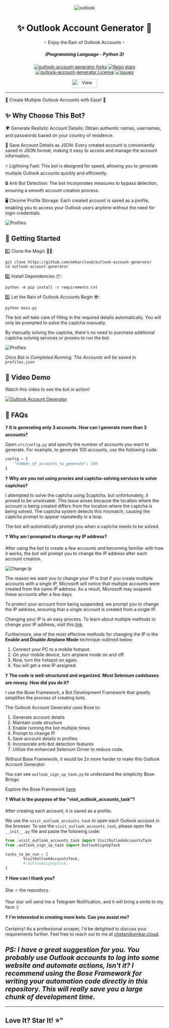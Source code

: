 <p align="center"><img src="images/outlook.png" alt="outlook"></p>
<div align="center" style="margin-top: 0;">
   <h1>✨ Outlook Account Generator 🤖</h1>
   <p>💦 Enjoy the Rain of Outlook Accounts 💦</p>
</div>
<em><h5 align="center">(Programming Language - Python 3)</h5></em>
<p align="center">
<a href="#"><img alt="outlook-account-generator forks" src="https://img.shields.io/github/forks/omkarcloud/outlook-account-generator?style=for-the-badge"></a>
<a href="#"><img alt="Repo stars" src="https://img.shields.io/github/stars/omkarcloud/outlook-account-generator?style=for-the-badge&color=yellow"></a>
<a href="#"><img alt="outlook-account-generator License" src="https://img.shields.io/github/license/omkarcloud/outlook-account-generator?color=orange&style=for-the-badge"></a>
<a href="https://github.com/omkarcloud/outlook-account-generator/issues"><img alt="issues" src="https://img.shields.io/github/issues/omkarcloud/outlook-account-generator?color=purple&style=for-the-badge"></a>
<p align="center"><img src="https://views.whatilearened.today/views/github/omkarcloud/outlook-account-generator.svg" width="80px" height="28px" alt="View"></p>

---

🌟 Create Multiple Outlook Accounts with Ease! 🤖

## ✨ Why Choose This Bot?

🌍 Generate Realistic Account Details: Obtain authentic names, usernames, and passwords based on your country of residence.

💾 Save Account Details as JSON: Every created account is conveniently saved in JSON format, making it easy to access and manage the account information.

⚡ Lightning Fast: This bot is designed for speed, allowing you to generate multiple Outlook accounts quickly and efficiently.

🔒 Anti Bot Detection: The bot incorporates measures to bypass detection, ensuring a smooth account creation process.

🖥️ Chrome Profile Storage: Each created account is saved as a profile, enabling you to access your Outlook users anytime without the need for login credentials.

![Profiles](./images/profiles.png)

## 🚀 Getting Started

1️⃣ Clone the Magic 🧙‍♀️:
```shell
git clone https://github.com/omkarcloud/outlook-account-generator
cd outlook-account-generator
```

2️⃣ Install Dependencies 📦:
```shell
python -m pip install -r requirements.txt
```

3️⃣ Let the Rain of Outlook Accounts Begin 😎:
```shell
python main.py
```

The bot will take care of filling in the required details automatically. You will only be prompted to solve the captcha manually.

By manually solving the captcha, there's no need to purchase additional captcha-solving services or proxies to run the bot.

![Profiles](./images/solve-captcha.png)

*Once Bot is Completed Running. The Accounts will be saved in `profiles.json`*

## 🎥 Video Demo 

Watch this video to see the bot in action!

[![Outlook Account Generator](./screenshots/outlook-account-generator.png)](https://www.youtube.com/watch?v=zOlvYakogSU)

## 🤔 FAQs

❓ **It is generating only 3 accounts. How can I generate more than 3 accounts?**

Open `src/config.py` and specify the number of accounts you want to generate. For example, to generate 100 accounts, use the following code:
```python
config = {
    "number_of_accounts_to_generate": 100
} 
```

❓ **Why are you not using proxies and captcha-solving services to solve captchas?**

I attempted to solve the captcha using 2captcha, but unfortunately, it proved to be unsolvable. This issue arises because the location where the account is being created differs from the location where the captcha is being solved. The captcha system detects this mismatch, causing the captcha prompt to appear repeatedly in a loop.

The bot will automatically prompt you when a captcha needs to be solved.

❓ **Why am I prompted to change my IP address?**

After using the bot to create a few accounts and becoming familiar with how it works, the bot will prompt you to change the IP address after each account creation.

![Change Ip](./images/change-ip.png)

The reason we want you to change your IP is that if you create multiple accounts with a single IP, Microsoft will notice that multiple accounts were created from the same IP address. As a result, Microsoft may suspend these accounts after a few days.

To protect your account from being suspended, we prompt you to change the IP address, ensuring that a single account is created from a single IP.

Changing your IP is an easy process. To learn about multiple methods to change your IP address, visit this [link]()

Furthermore, one of the most effective methods for changing the IP is the **Enable and Disable Airplane Mode** technique outlined below:
1. Connect your PC to a mobile hotspot.
2. On your mobile device, turn airplane mode on and off.
3. Now, turn the hotspot on again.
4. You will get a new IP assigned. 



❓ **The code is well-structured and organized. Most Selenium codebases are messy. How did you do it?**

I use the Bose Framework, a Bot Development Framework that greatly simplifies the process of creating bots.

The Outlook Account Generator uses Bose to:

1. Generate account details
2. Maintain code structure
3. Enable running the bot multiple times
4. Prompt to change IP
5. Save account details in profiles
6. Incorporate anti-bot detection features
7. Utilize the enhanced Selenium Driver to reduce code.

Without Bose Framework, it would be 2x more harder to make this Outlook Account Generator.

You can see `outlook_sign_up_task.py` to understand the simplicity Bose Brings.

Explore the Bose Framework [here](https://www.omkar.cloud/bose/).

❓ **What is the purpose of the "visit_outlook_accounts_task"?**

After creating each account, it is saved as a profile.

We use the `visit_outlook_accounts_task` to open each Outlook account in the browser. To use the `visit_outlook_accounts_task`, please open the `__init__.py` file and paste the following code:

```python
from .visit_outlook_accounts_task import VisitOutlookAccountsTask
from .outlook_sign_up_task import OutlookSignUpTask

tasks_to_be_run = [
        VisitOutlookAccountsTask,
        # OutlookSignUpTask,
]
```

❓ **How can I thank you?**

Star ⭐ the repository.

Your star will send me a Telegram Notification, and it will bring a smile to my face :)

❓ **I'm interested in creating more bots. Can you assist me?**

Certainly! As a professional scraper, I'd be delighted to discuss your requirements further. Feel free to reach out to me at chetan@omkar.cloud.

## *PS: I have a great suggestion for you. You probably use Outlook accounts to log into some website and automate actions, Isn't it? I recommend using the Bose Framework for writing your automation code directly in this repository. This will really save you a large chunk of development time.* 

---

## Love It? Star It! ⭐"